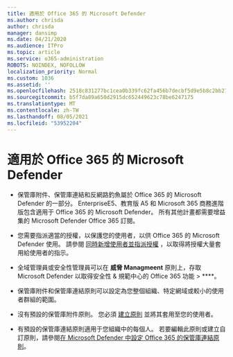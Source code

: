 ```yaml
---
title: 適用於 Office 365 的 Microsoft Defender
ms.author: chrisda
author: chrisda
manager: dansimp
ms.date: 04/21/2020
ms.audience: ITPro
ms.topic: article
ms.service: o365-administration
ROBOTS: NOINDEX, NOFOLLOW
localization_priority: Normal
ms.custom: 1036
ms.assetid: ''
ms.openlocfilehash: 2518c831277bc1cea0b339fc62fa456b7decbf5d9e5b8c2bb2733fe47c969a81
ms.sourcegitcommit: b5f7da89a650d2915dc652449623c78be6247175
ms.translationtype: MT
ms.contentlocale: zh-TW
ms.lasthandoff: 08/05/2021
ms.locfileid: "53952204"
---
```

# <a name="microsoft-defender-for-office-365"></a>適用於 Office 365 的 Microsoft Defender

- 保管庫附件、保管庫連結和反網路釣魚屬於 Office 365 的 Microsoft Defender 的一部分。 EnterpriseE5、教育版 A5 和 Microsoft 365 商務進階版包含適用于 Office 365 的 Microsoft Defender。 所有其他計畫都需要增益集的 Microsoft Defender Office 365 訂閱。

- 您需要指派適當的授權，以保護您的使用者，以供 Office 365 的 Microsoft Defender 使用。 請參閱 [同時新增使用者並指派授權](/microsoft-365/admin/add-users/add-users) ，以取得將授權大量套用給使用者的指示。

- 全域管理員或安全性管理員可以在 **威脅 Managmeent** 原則上，存取 Microsoft Defender 以取得安全性 & 規範中心的 Office 365 功能 \> ****。

- 保管庫附件和保管庫連結原則可以設定為您整個組織、特定網域或較小的使用者群組的範圍。

- 沒有預設的保管庫附件原則。 您必須 [建立原則](/microsoft-365/security/office-365-security/set-up-atp-safe-attachments-policies) 並將其套用至您的使用者。

- 有預設的保管庫連結原則適用于您組織中的每個人。 若要編輯此原則或建立自訂原則，請參閱[在 Microsoft Defender 中設定 Office 365 的保管庫連結原則](/microsoft-365/security/office-365-security/set-up-atp-safe-links-policies)。

